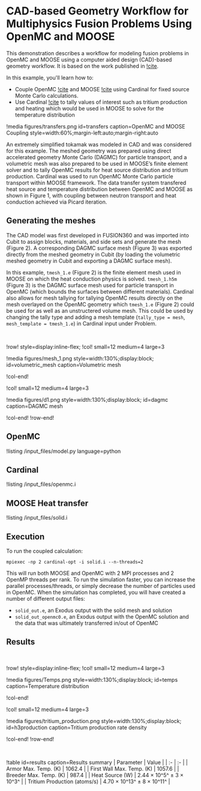 # CAD-based Geometry Workflow for Multiphysics Fusion Problems Using OpenMC and MOOSE

This demonstration describes a workflow for modeling fusion problems in OpenMC and MOOSE using a computer aided design (CAD)-based geometry workflow.
It is based on the work published in [!cite](Eltawila2024PBNC). 

In this example, you'll learn how to:

- Couple OpenMC [!cite](openmc) and MOOSE [!cite](giudicelli2024moose) using Cardinal for fixed source Monte Carlo calculations.
- Use Cardinal [!cite](novak2022_cardinal) to tally values of interest such as tritium production and heating which would be used in MOOSE to solve for the temperature distribution

!media figures/transfers.png
  id=transfers
  caption=OpenMC and MOOSE Coupling
  style=width:60%;margin-left:auto;margin-right:auto

An extremely simplified tokamak was modeled in CAD and was considered for this example. The meshed geometry was prepared using direct accelerated geometry Monte Carlo (DAGMC) for particle transport, and a volumetric mesh was also prepared to be used in MOOSE’s finite element solver and to tally OpenMC results for heat source distribution and tritium production. Cardinal was used to run OpenMC Monte Carlo particle transport within MOOSE framework. The data transfer system transfered heat source and temperature distribution between OpenMC and MOOSE as shown in Figure 1, with coupling between neutron transport and heat conduction achieved via Picard iteration.

## Generating the meshes

The CAD model was first developed in FUSION360 and was imported into Cubit to assign blocks, materials, and side sets and generate the mesh (Figure 2). A corresponding DAGMC surface mesh (Figure 3) was exported directly from the meshed geometry in Cubit (by loading the volumetric meshed geometry in Cubit and exporting a DAGMC surface mesh).

In this example, `tmesh_1.e` (Figure 2) is the finite element mesh used in MOOSE on which the heat conduction physics is solved. `tmesh_1.h5m` (Figure 3) is the DAGMC surface mesh used for particle transport in OpenMC (which bounds the surfaces between different materials). Cardinal also allows for mesh tallying for tallying OpenMC results directly on the mesh overlayed on the OpenMC geometry  which `tmesh_1.e` (Figure 2) could be used for as well as an unstructered volume mesh. This could be used by changing the tally type and adding a mesh template (`tally_type = mesh`, `mesh_template = tmesh_1.e`) in Cardinal input under Problem.

&nbsp;

!row! style=display:inline-flex;
!col! small=12 medium=4 large=3

!media figures/mesh_1.png style=width:130%;display:block;
  id=volumetric_mesh caption=Volumetric mesh

!col-end!

!col! small=12 medium=4 large=3

!media figures/d1.png style=width:130%;display:block;
  id=dagmc caption=DAGMC mesh

!col-end!
!row-end!

## OpenMC

!listing /input_files/model.py language=python

## Cardinal

!listing /input_files/openmc.i

## MOOSE Heat transfer

!listing /input_files/solid.i

## Execution

To run the coupled calculation:

```
mpiexec -np 2 cardinal-opt -i solid.i --n-threads=2
```
This will run both MOOSE and OpenMC with 2 MPI processes and 2 OpenMP threads per rank. To run the simulation faster, you can increase the parallel processes/threads, or simply decrease the number of particles used in OpenMC. When the simulation has completed, you will have created a number of different output files:
- `solid_out.e`, an Exodus output with the solid mesh and solution 
- `solid_out_openmc0.e`, an Exodus output with the OpenMC solution and the data that was ultimately transferred in/out of OpenMC


## Results
  
&nbsp;

!row! style=display:inline-flex;
!col! small=12 medium=4 large=3

!media figures/Temps.png style=width:130%;display:block;
  id=temps caption=Temperature distribution

!col-end!

!col! small=12 medium=4 large=3

!media figures/tritium_production.png style=width:130%;display:block;
  id=h3production caption=Tritium production rate density

!col-end!
!row-end!

&nbsp;

!table id=results caption=Results summary
| Parameter | Value |
| :- | :- |
| Armor Max. Temp. (K)         | 1062.4                   |
| First Wall Max. Temp. (K)    | 1057.6                   |
| Breeder Max. Temp. (K)       | 987.4                    |
| Heat Source (W)              | 2.44 × 10^5^ ± 3 × 10^3^   |
| Tritium Production (atoms/s) | 4.70 × 10^13^ ± 8 × 10^11^ |

&nbsp;
